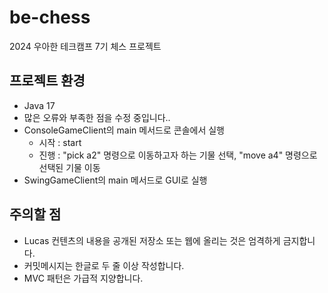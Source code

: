 # be-chess

2024 우아한 테크캠프 7기 체스 프로젝트

## 프로젝트 환경
- Java 17
- 많은 오류와 부족한 점을 수정 중입니다..
- ConsoleGameClient의 main 메서드로 콘솔에서 실행
  - 시작 : start
  - 진행 : "pick a2" 명령으로 이동하고자 하는 기물 선택, "move a4" 명령으로 선택된 기물 이동 
- SwingGameClient의 main 메서드로 GUI로 실행

## 주의할 점

- Lucas 컨텐츠의 내용을 공개된 저장소 또는 웹에 올리는 것은 엄격하게 금지합니다.
- 커밋메시지는 한글로 두 줄 이상 작성합니다.
- MVC 패턴은 가급적 지양합니다.
